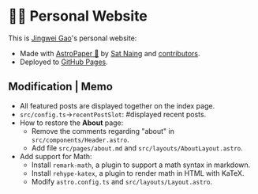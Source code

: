 # 🧑‍💻 Personal Website

This is [Jingwei Gao](https://LobbyBoy-Dray.github.io)'s personal website:

- Made with [AstroPaper 📄](https://github.com/satnaing/astro-paper) by [Sat Naing](https://satnaing.dev) and [contributors](https://github.com/satnaing/astro-paper/graphs/contributors).
- Deployed to [GitHub Pages](https://docs.astro.build/en/guides/deploy/github/).

## Modification | Memo

- All featured posts are displayed together on the index page.
- `src/config.ts`→`recentPostSlot`: #displayed recent posts.
- How to restore the **About** page:
  - Remove the comments regarding "about" in `src/components/Header.astro`.
  - Add file `src/pages/about.md` and `src/layouts/AboutLayout.astro`.
- Add support for Math:
  - Install `remark-math`, a plugin to support a math syntax in markdown.
  - Install `rehype-katex`, a plugin to render math in HTML with KaTeX.
  - Modify `astro.config.ts` and `src/layouts/Layout.astro`.
